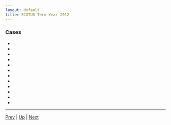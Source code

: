 ```yaml
---
layout: default
title: SCOTUS Term Year 2012
---
```


### Cases
*  []()
*  []()
*  []()
*  []()
*  []()
*  []()
*  []()
*  []()
*  []()
*  []()
*  []()
*  []()

---

[Prev](../2011/README.md) | [Up](../README.md) | [Next](../2013/README.md)
